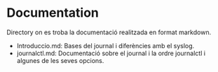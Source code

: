 # Documentation

Directory on es troba la documentació realitzada en format markdown.

* Introduccio.md: Bases del journal i diferències amb el syslog.
* journalctl.md: Documentació sobre el journal i la ordre journalctl i algunes de les seves opcions.

